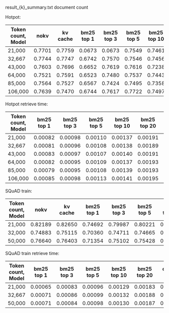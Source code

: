 result\_{k}\_summary.txt document count

Hotpot:

| Token count, Model | nokv   | kv cache | bm25 top 1 | bm25 top 3 | bm25 top 5 | bm25 top 10 | bm25 top 20 | openai top 1 | openai top 3 | openai top 5 | openai top 10 | openai top 20 |
| ------------------ | ------ | -------- | ---------- | ---------- | ---------- | ----------- | ----------- | ------------ | ------------ | ------------ | ------------- | ------------- |
| 21,000             | 0.7701 | 0.7759   | 0.0673     | 0.0673     | 0.7549     | 0.7461      | 0.7647      | 0.7079       | 0.7509       | 0.7414       | 0.7516        | 0.7492        |
| 32,667             | 0.7744 | 0.7747   | 0.6742     | 0.7570     | 0.7546     | 0.7456      | 0.7552      | 0.7190       | 0.7438       | 0.7356       | 0.7414        | 0.7383        |
| 43,000             | 0.7603 | 0.7696   | 0.6652     | 0.7619     | 0.7616     | 0.7238      | 0.7451      | 0.7135       | 0.7464       | 0.7278       | 0.7451        | 0.7300        |
| 64,000             | 0.7521 | 0.7591   | 0.6523     | 0.7480     | 0.7537     | 0.7443      | 0.7519      | 0.6887       | 0.7320       | 0.7290       | 0.7314        | 0.7340        |
| 85,000             | 0.7564 | 0.7527   | 0.6567     | 0.7424     | 0.7495     | 0.7358      | 0.7538      | 0.6969       | 0.7426       | 0.7300       | 0.7398        | 0.7389        |
| 106,000            | 0.7639 | 0.7470   | 0.6744     | 0.7617     | 0.7722     | 0.7497      | 0.7656      | 0.7195       | 0.7505       | 0.7420       | 0.7489        | 0.7448        |

Hotpot retrieve time:

| Token count, Model | bm25 top 1 | bm25 top 3 | bm25 top 5 | bm25 top 10 | bm25 top 20 | openai top 1 | openai top 3 | openai top 5 | openai top 10 | openai top 20 |
| ------------------ | ---------- | ---------- | ---------- | ----------- | ----------- | ------------ | ------------ | ------------ | ------------- | ------------- |
| 21,000             | 0.00082    | 0.00098    | 0.00110    | 0.00137     | 0.00191     | 0.36964      | 0.36299      | 0.35463      | 0.37835       | 0.44970       |
| 32,667             | 0.00081    | 0.00096    | 0.00108    | 0.00138     | 0.00189     | 0.41106      | 0.41054      | 0.41140      | 0.41265       | 0.42048       |
| 43,000             | 0.00083    | 0.00097    | 0.00107    | 0.00140     | 0.00191     | 0.35433      | 0.38001      | 0.35546      | 0.36457       | 0.39976       |
| 64,000             | 0.00082    | 0.00095    | 0.00109    | 0.00137     | 0.00193     | 0.37163      | 0.37862      | 0.37185      | 0.37884       | 0.39036       |
| 85,000             | 0.00079    | 0.00095    | 0.00108    | 0.00139     | 0.00193     | 0.39782      | 0.42014      | 0.41805      | 0.42631       | 0.44538       |
| 106,000            | 0.00085    | 0.00098    | 0.00113    | 0.00141     | 0.00195     | 0.37445      | 0.37181      | 0.37561      | 0.38100       | 0.41768       |

SQuAD train:

| Token count, Model | nokv    | kv cache | bm25 top 1 | bm25 top 3 | bm25 top 5 | bm25 top 10 | bm25 top 20 | openai top 1 | openai top 3 | openai top 5 | openai top 10 | openai top 20 |
| ------------------ | ------- | -------- | ---------- | ---------- | ---------- | ----------- | ----------- | ------------ | ------------ | ------------ | ------------- | ------------- |
| 21,000             | 0.82189 | 0.82650  | 0.74692    | 0.79987    | 0.80221    | 0.80405     | 0.81911     | 0.64454      | 0.73041      | 0.75826      | 0.80347       | 0.81976       |
| 32,000             | 0.74883 | 0.75115  | 0.70360    | 0.74711    | 0.74665    | 0.74201     | 0.75831     | 0.61876      | 0.68685      | 0.70468      | 0.73497       | 0.75244       |
| 50,000             | 0.76640 | 0.76403  | 0.71354    | 0.75102    | 0.75428    | 0.75477     | 0.77809     | 0.60568      | 0.69077      | 0.71685      | 0.74986       | 0.76786       |

SQuAD train retrieve time:

| Token count, Model | bm25 top 1 | bm25 top 3 | bm25 top 5 | bm25 top 10 | bm25 top 20 | openai top 1 | openai top 3 | openai top 5 | openai top 10 | openai top 20 |
| ------------------ | ---------- | ---------- | ---------- | ----------- | ----------- | ------------ | ------------ | ------------ | ------------- | ------------- |
| 21,000             | 0.00065    | 0.00083    | 0.00096    | 0.00129     | 0.00183     | 0.35531      | 0.35064      | 0.35644      | 0.36907       | 0.37444       |
| 32,667             | 0.00071    | 0.00086    | 0.00099    | 0.00132     | 0.00188     | 0.36182      | 0.36725      | 0.36455      | 0.35277       | 0.40129       |
| 50,000             | 0.00071    | 0.00084    | 0.00098    | 0.00130     | 0.00187     | 0.36735      | 0.37244      | 0.38147      | 0.36427       | 0.40867       |
